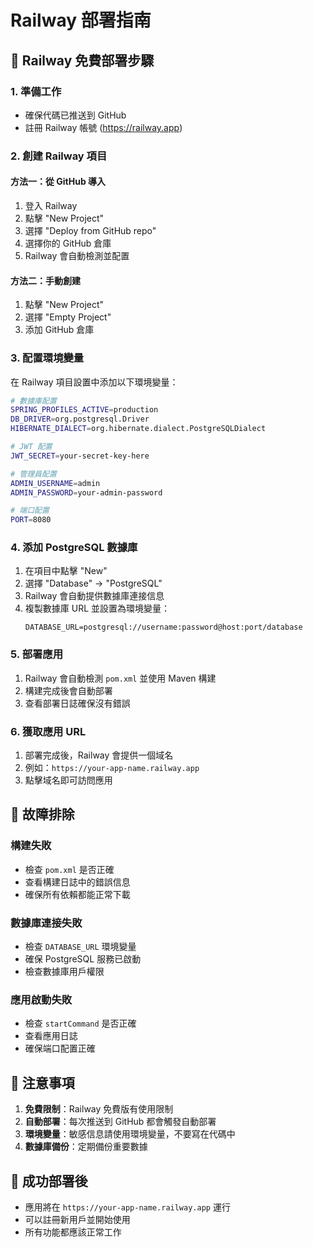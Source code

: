 # Railway 部署指南

## 🚀 Railway 免費部署步驟

### 1. 準備工作
- 確保代碼已推送到 GitHub
- 註冊 Railway 帳號 (https://railway.app)

### 2. 創建 Railway 項目

#### 方法一：從 GitHub 導入
1. 登入 Railway
2. 點擊 "New Project"
3. 選擇 "Deploy from GitHub repo"
4. 選擇你的 GitHub 倉庫
5. Railway 會自動檢測並配置

#### 方法二：手動創建
1. 點擊 "New Project"
2. 選擇 "Empty Project"
3. 添加 GitHub 倉庫

### 3. 配置環境變量

在 Railway 項目設置中添加以下環境變量：

```bash
# 數據庫配置
SPRING_PROFILES_ACTIVE=production
DB_DRIVER=org.postgresql.Driver
HIBERNATE_DIALECT=org.hibernate.dialect.PostgreSQLDialect

# JWT 配置
JWT_SECRET=your-secret-key-here

# 管理員配置
ADMIN_USERNAME=admin
ADMIN_PASSWORD=your-admin-password

# 端口配置
PORT=8080
```

### 4. 添加 PostgreSQL 數據庫

1. 在項目中點擊 "New"
2. 選擇 "Database" → "PostgreSQL"
3. Railway 會自動提供數據庫連接信息
4. 複製數據庫 URL 並設置為環境變量：
   ```
   DATABASE_URL=postgresql://username:password@host:port/database
   ```

### 5. 部署應用

1. Railway 會自動檢測 `pom.xml` 並使用 Maven 構建
2. 構建完成後會自動部署
3. 查看部署日誌確保沒有錯誤

### 6. 獲取應用 URL

1. 部署完成後，Railway 會提供一個域名
2. 例如：`https://your-app-name.railway.app`
3. 點擊域名即可訪問應用

## 🔧 故障排除

### 構建失敗
- 檢查 `pom.xml` 是否正確
- 查看構建日誌中的錯誤信息
- 確保所有依賴都能正常下載

### 數據庫連接失敗
- 檢查 `DATABASE_URL` 環境變量
- 確保 PostgreSQL 服務已啟動
- 檢查數據庫用戶權限

### 應用啟動失敗
- 檢查 `startCommand` 是否正確
- 查看應用日誌
- 確保端口配置正確

## 📝 注意事項

1. **免費限制**：Railway 免費版有使用限制
2. **自動部署**：每次推送到 GitHub 都會觸發自動部署
3. **環境變量**：敏感信息請使用環境變量，不要寫在代碼中
4. **數據庫備份**：定期備份重要數據

## 🎯 成功部署後

- 應用將在 `https://your-app-name.railway.app` 運行
- 可以註冊新用戶並開始使用
- 所有功能都應該正常工作
